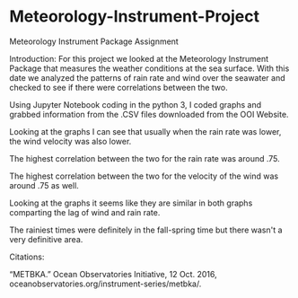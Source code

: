 # Meteorology-Instrument-Project
Meteorology Instrument Package Assignment

Introduction: 
For this project we looked at the Meteorology Instrument Package that measures the weather conditions at the sea surface. With this date we analyzed the patterns of rain rate and wind over the seawater and checked to see if there were correlations between the two. 

Using Jupyter Notebook coding in the python 3, I coded graphs and grabbed information from the .CSV files downloaded from the OOI Website. 

Looking at the graphs I can see that usually when the rain rate was lower, the wind velocity was also lower. 

The highest correlation between the two for the rain rate was around .75.

The highest correlation between the two for the velocity of the wind was around .75 as well. 

Looking at the graphs it seems like they are similar in both graphs comparting the lag of wind and rain rate. 

The rainiest times were definitely in the fall-spring time but there wasn't a very definitive area. 




Citations:

“METBKA.” Ocean Observatories Initiative, 12 Oct. 2016, oceanobservatories.org/instrument-series/metbka/.
